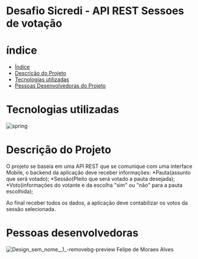 # Desafio Sicredi - API REST Sessoes de votação

# índice
* [Índice](#índice)
* [Descrição do Projeto](#descrição-do-projeto)
* [Tecnologias utilizadas](#tecnologias-utilizadas)
* [Pessoas Desenvolvedoras do Projeto](#pessoas-desenvolvedoras)


 # Tecnologias utilizadas
 ![spring](https://user-images.githubusercontent.com/65028191/211351881-749ceded-89e5-40fb-a67a-de40f32e64fd.png)
 
 # Descrição do Projeto
 O projeto se baseia em uma API REST que se comunique com uma interface Mobile, o backend da aplicação deve receber informações:
 *Pauta(assunto que será votado);
 *Sessão(Pleito que será votado a pauta desejada);
 *Voto(informações do votante e da escolha "sim" ou "não" para a pauta escolhida);
 
 Ao final receber todos os dados, a aplicação deve contabilizar os votos da sessão selecionada.
 
 # Pessoas desenvolvedoras
 ![Design_sem_nome__1_-removebg-preview](https://user-images.githubusercontent.com/65028191/211355227-9cc444d0-c57e-4863-80be-9f85fbad43ae.png)
 Felipe de Moraes Alves
 



